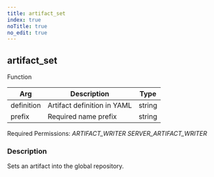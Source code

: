 ```yaml
---
title: artifact_set
index: true
noTitle: true
no_edit: true
---
```




<div class="vql_item"></div>


## artifact_set
<span class='vql_type pull-right page-header'>Function</span>



<div class="vqlargs"></div>

Arg | Description | Type
----|-------------|-----
definition|Artifact definition in YAML|string
prefix|Required name prefix|string

Required Permissions: 
<i class="linkcolour label pull-right label-success">ARTIFACT_WRITER</i>
<i class="linkcolour label pull-right label-success">SERVER_ARTIFACT_WRITER</i>

### Description

Sets an artifact into the global repository.

